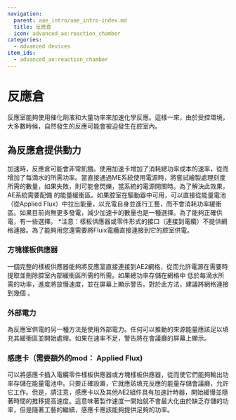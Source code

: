 ```yaml
---
navigation:
  parent: aae_intro/aae_intro-index.md
  title: 反應倉
  icon: advanced_ae:reaction_chamber
categories:
  - advanced devices
item_ids:
  - advanced_ae:reaction_chamber
---
```


# 反應倉

<BlockImage id="advanced_ae:reaction_chamber" scale="4"></BlockImage>

反應室能夠使用催化劑液和大量功率來加速化學反應。這樣一來，由於受控環境，大多數時候，自然發生的反應可能會被迫發生在腔室內。

## 為反應倉提供動力

加速時，反應倉可能會非常飢餓。使用加速卡增加了消耗總功率成本的速率，從而增加了每滴水的所需功率。當直接通過ME系統使用電源時，將嘗試繪製處理刻度所需的數量，如果失敗，則可能會閃爍，當系統的電源開關時。為了解決此效果，AE系統需要配備<itemLink ID ="AE2:dense_energy_cell" /> 的能量緩衝區。如果腔室在驅動器中可用，可以直接從能量電池（從Applied Flux）中拉出能量，以充電自身並進行工藝，而不會消耗功率緩衝區。如果目前尚無更多發電，減少加速卡的數量也是一種選擇。為了能夠正確供電，有一些選擇。 *注意：樣板供應器或零件形式的接口（連接到電纜）不提供網格連接。為了能夠用您還需要將Fluix電纜直接連接到它的腔室供電。

### 方塊樣板供應器

一個完整的樣板供應器能夠將反應室直接連接到AE2網格，從而允許電源在需要時提取並刪除腔室內部緩衝區所需的所需。如果總功率存儲在網格中
低於每滴水所需的功率，進度將放慢速度，並在屏幕上顯示警告。對於此方法，建議將網格連接到幾個<itemLink ID ="ae2:dense_energy_cell" /> 。

### 外部電力

為反應室供電的另一種方法是使用外部電力。任何可以推動的來源能量應該足以填充其緩衝區並開始處理。如果在速率不足，警告將在會議廳的屏幕上顯示。

### 感應卡（需要額外的mod： Applied Flux)

可以將感應卡插入電纜零件樣板供應器或方塊樣板供應器，從而使它們能夠輸出功率存儲在能量電池中。只要正確設置，它就應該填充反應的能量存儲會議廳，允許它工作。但是，請注意，感應卡以及其他AE2組件具有加速計時器，開始緩慢並隨著時間的推移提高速度。這意味著製作速度一開始就不會最大化由於缺乏存儲的功率，但是隨著工藝的繼續，感應卡應該能夠提供足夠的功率。